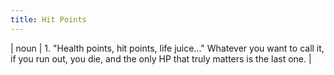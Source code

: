 ```yaml
---
title: Hit Points
---
```

| noun | 1.  	"Health points, hit points, life juice..." Whatever you want to call it, if you run out, you die, and the only HP that truly matters is the last one.	|
